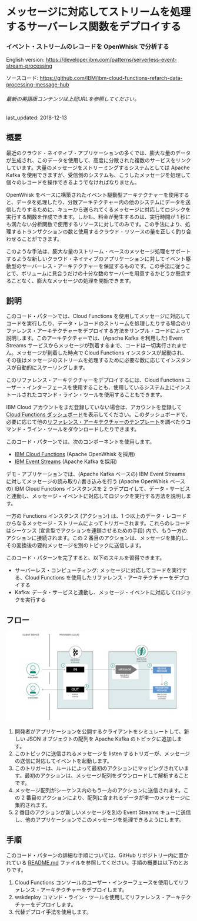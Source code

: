 # メッセージに対応してストリームを処理するサーバーレス関数をデプロイする

### イベント・ストリームのレコードを OpenWhisk で分析する

English version: https://developer.ibm.com/patterns/serverless-event-stream-processing

ソースコード: https://github.com/IBM/ibm-cloud-functions-refarch-data-processing-message-hub

###### 最新の英語版コンテンツは上記URLを参照してください。
last_updated: 2018-12-13

 
## 概要

最近のクラウド・ネイティブ・アプリケーションの多くでは、膨大な量のデータが生成され、このデータを使用して、高度に分散された複数のサービスをリンクしています。大量のメッセージをストリーミングするシステムとしては Apache Kafka を使用できますが、受信側のシステムも、こうしたメッセージを処理して個々のレコードを操作できるようでなければなりません。

OpenWhisk をベースに構築されたイベント駆動型アーキテクチャーを使用すると、データを処理したり、分散アーキテクチャー内の他のシステムにデータを送信したりするために、キューから送られてくるメッセージに対応してロジックを実行する関数を作成できます。しかも、料金が発生するのは、実行時間が 1 秒にも満たない分析関数で使用するリソースに対してのみです。この手法により、処理するトランザクションの数と使用するクラウド・リソースの量を正しく釣り合わせることができます。

このような手法は、膨大な量のストリーム・ベースのメッセージ処理をサポートするような新しいクラウド・ネイティブのアプリケーションに対してイベント駆動型のサーバーレス・アーキテクチャーを保証するものです。この手法に従うことで、ボリュームに見合うだけの十分な数のサーバーを用意するかどうか懸念することなく、膨大なメッセージの処理を開始できます。

## 説明

このコード・パターンでは、Cloud Functions を使用してメッセージに対応してコードを実行したり、データ・レコードのストリームを処理したりする場合のリファレンス・アーキテクチャーをデプロイする方法をサンプル・コードによって説明します。このアーキテクチャーでは、(Apache Kafka を利用した) Event Streams サービスからメッセージが到着するまで、コードは一切実行されません。メッセージが到着した時点で Cloud Functions インスタンスが起動され、その後はメッセージのストリームを処理するために必要な数に応じてインスタンスが自動的にスケーリングします。

このリファレンス・アーキテクチャーをデプロイするには、Cloud Functions ユーザー・インターフェースを使用することも、使用しているシステム上にインストールされたコマンド・ライン・ツールを使用することもできます。

IBM Cloud アカウントをまだ登録していない場合は、アカウントを登録して [Cloud Functions ダッシュボード](https://cloud.ibm.com/openwhisk?cm_sp=ibmdev-_-developer-patterns-_-cloudreg)を表示してください。このダッシュボードで、必要に応じて他の[リファレンス・アーキテクチャーのテンプレート](https://github.com/topics/ibm-cloud-functions-refarch)を調べたりコマンド・ライン・ツールをダウンロードしたりできます。

このコード・パターンでは、次のコンポーネントを使用します。

* [IBM Cloud Functions](https://cloud.ibm.com/openwhisk?cm_sp=ibmdev-_-developer-patterns-_-cloudreg) (Apache OpenWhisk を採用)
* [IBM Event Streams](https://cloud.ibm.com/catalog/services/event-streams?cm_sp=ibmdev-_-developer-patterns-_-cloudreg) (Apache Kafka を採用)

デモ・アプリケーションでは、(Apache Kafka ベースの) IBM Event Streams に対してメッセージの読み取り/:書き込みを行う (Apache OpenWhisk ベースの) IBM Cloud Functions インスタンスを 2 つデプロイして、データ・サービスと連動し、メッセージ・イベントに対応してロジックを実行する方法を説明します。

一方の Functions インスタンス (アクション) は、1 つ以上のデータ・レコードからなるメッセージ・ストリームによってトリガーされます。これらのレコードはシーケンス (宣言型でアクションを連鎖させるための手段) 内で、もう一方のアクションに接続されます。この 2 番目のアクションは、メッセージを集約し、その変換後の要約メッセージを別のトピックに送信します。

このコード・パターンを完了すると、以下のスキルを習得できます。

* サーバーレス・コンピューティング:  メッセージに対応してコードを実行する、Cloud Functions を使用したリファレンス・アーキテクチャーをデプロイする
* Kafka: データ・サービスと連動し、メッセージ・イベントに対応してロジックを実行する

## フロー

![フロー](./images/serverless-event-stream-architecture.png)

1. 開発者がアプリケーションを公開するクライアントをシミュレートして、新しい JSON オブジェクトの配列を Apache Kafka のトピックに追加します。
1. このトピックに送信されるメッセージを listen するトリガーが、メッセージの送信に対応してイベントを起動します。
1. このトリガーは、ルールによって最初のアクションにマッピングされています。最初のアクションは、メッセージ配列をダウンロードして解析することです。
1. メッセージ配列がシーケンス内のもう一方のアクションに送信されます。この 2 番目のアクションにより、配列に含まれるデータが単一のメッセージに集約されます。
1. 2 番目のアクションが新しいメッセージを別の Event Streams キューに送信し、他のアプリケーションでこのメッセージを処理できるようにします。

## 手順

このコード・パターンの詳細な手順については、GitHub リポジトリー内に置かれている [README.md](https://github.com/IBM/ibm-cloud-functions-refarch-data-processing-message-hub/blob/master/README.md) ファイルを参照してください。手順の概要は以下のとおりです。

1. Cloud Functions コンソールのユーザー・インターフェースを使用してリファレンス・アーキテクチャーをデプロイします。
2. wskdeploy コマンド・ライン・ツールを使用してリファレンス・アーキテクチャーをデプロイします。
3. 代替デプロイ手法を使用します。
